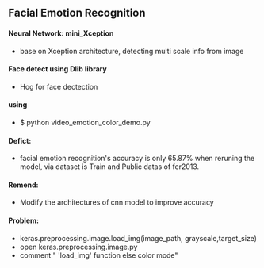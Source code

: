 Facial Emotion Recognition 
--- 
#### Neural Network: mini_Xception
- base on Xception architecture, detecting multi scale info from image 

#### Face detect using Dlib library 
- Hog for face dectection

#### using
- $ python video_emotion_color_demo.py 

#### Defict:
- facial emotion recognition's accuracy is only 65.87% when reruning the model, via dataset is Train and Public datas of fer2013.

#### Remend: 
- Modify the architectures of cnn model to improve accuracy


#### Problem:
- keras.preprocessing.image.load_img(image_path, grayscale,target_size) 
- open keras.preprocessing.image.py 
- comment " 'load_img' function else color mode"
